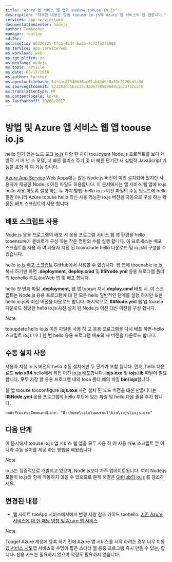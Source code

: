 ```yaml
---
title: "Azure 앱 서비스 웹 앱과 aaaHow toouse io.js"
description: "자세한 내용은 방법 toouse io.js에 Azure 앱 서비스의 웹 앱입니다."
services: app-service\web
documentationcenter: nodejs
author: TomArcher
manager: routlaw
editor: 
ms.assetid: d6320725-ffcb-4ad7-ba63-fc72fa2f2808
ms.service: app-service-web
ms.workload: web
ms.tgt_pltfrm: na
ms.devlang: nodejs
ms.topic: article
ms.date: 08/17/2016
ms.author: tarcher
ms.openlocfilehash: 5dfdac37546b36bc91ab43d9e0a39c2126b4fa9d
ms.sourcegitcommit: 523283cc1b3c37c428e77850964dc1c33742c5f0
ms.translationtype: MT
ms.contentlocale: ko-KR
ms.lasthandoff: 10/06/2017
---
```

# <a name="how-toouse-iojs-with-azure-app-service-web-apps"></a>방법 및 Azure 앱 서비스 웹 앱 toouse io.js
hello 인기 있는 노드 포크 [io.js] 다양 한 차이 tooJoyent Node.js 프로젝트를 보다 개방적 거 버 넌 스 모델, 더 빠른 릴리스 주기 및 더 빠른 단기간 새 실험적 JavaScript 기능을 포함 하 여 기능 합니다.

[Azure App Service](http://go.microsoft.com/fwlink/?LinkId=529714) Web Apps에는 많은 Node.js 버전이 미리 설치되어 있지만 사용자가 제공한 Node.js 이진 파일도 허용합니다. 이 문서에서는 앱 서비스 웹 앱에 io.js hello 사용 하도록 설정 하는 두 가지 방법: hello io.js 이진 파일의 수동 업로드에 hello 뿐만 아니라 Azure toouse hello 최신 사용 가능한 io.js 버전을 자동으로 구성 하는 확장된 배포 스크립트의 사용 합니다. 

<a id="deploymentscript"></a>

## <a name="using-a-deployment-script"></a>배포 스크립트 사용
Node.js 응용 프로그램의 배포 시 응용 프로그램 서비스 웹 앱 환경을 hello tooensure가 올바르게 구성 하는 작은 명령의 수를 실행 합니다. 이 프로세스는 배포 스크립트를 사용 하 여 사용자 지정 된 tooinclude hello 다운로드 및 io.js의 구성을 수 있습니다.

hello [io.js 배포 스크립트](https://github.com/felixrieseberg/iojs-azure) GitHub에서 사용할 수 있습니다. 웹 앱에 tooenable io.js 복사 하기만 하면 **.deployment**, **deploy.cmd** 및 **IISNode.yml** 응용 프로그램 폴더의 toohello 루트 tooWeb 앱 및 배포 합니다.  

hello 첫 번째 파일 **.deployment**, 웹 앱 toorun 지시 **deploy.cmd** 배포 시. 이 스크립트는 Node.js 응용 프로그램에 대 한 모든 hello 일반적인 단계를 실행 하지만 또한 hello io.js의 최신 버전을 다운로드 합니다. 마지막으로, **IISNode.yml** 웹 앱 toouse 다운로드 정당한 hello io.js 사전 설치 된 Node.js 이진 대신 이진을 구성 합니다.

> [!NOTE]
> tooupdate hello io.js 이진 파일을 사용 하 고 응용 프로그램을 다시 배포 하면-hello 스크립트 io.js 마다 한 번 hello 응용 프로그램 배포의 새 버전을 다운로드 합니다.
> 
> 

<a id="manualinstallation"></a>

## <a name="using-manual-installation"></a>수동 설치 사용
사용자 지정 io.js 버전의 hello 수동 설치에만 두 단계가 포함 됩니다. 먼저, hello 다운로드 **win x64** hello에서 직접 이진 [io.js 배포]합니다. **iojs.exe** 및 **iojs.lib** 파일이 필요합니다. 모두 저장 웹 응용 프로그램 내의 tooa 폴더 예의 파일 **bin/iojs**합니다.

웹 앱 toouse tooconfigure **iojs.exe** 사전 설치 된 노드 버전을 대신 만듭니다는 **IISNode.yml** 응용 프로그램의 hello 루트에 있는 파일 및 hello 다음 줄을 추가 합니다.

    nodeProcessCommandLine: "D:\home\site\wwwroot\bin\iojs\iojs.exe"

<a id="nextsteps"></a>

## <a name="next-steps"></a>다음 단계
이 문서에서 toouse io.js 앱 서비스 웹 앱을 모두 사용 하 여 사용 배포 스크립트 뿐 아니라 수동 설치를 제공 하는 방법을 배웠습니다. 

> [!NOTE]
> io.js는 집중적으로 개발되고 있으며, Node.js보다 자주 업데이트됩니다. 여러 Node.js 모듈이 io.js와 함께 작동하지 않을 수 있으므로 문제 해결은 [GitHub의 io.js] 를 참조하세요.
> 
> 

## <a name="whats-changed"></a>변경된 내용
* 웹 사이트 tooApp 서비스에서에서 변경 사항 참조 가이드 toohello: [기존 Azure 서비스에 대 한 해당 영향 및 Azure 앱 서비스](http://go.microsoft.com/fwlink/?LinkId=529714)

> [!NOTE]
> Tooget Azure 계정에 등록 하기 전에 Azure 앱 서비스를 시작 하려는 경우 너무 이동[앱 서비스 시도](https://azure.microsoft.com/try/app-service/)앱 서비스의 수명이 짧은 스타터 웹 응용 프로그램 즉시 만들 수 있는, 합니다. 신용 카드는 필요하지 않으며 약정도 필요하지 않습니다.
> 
> 

[io.js]: https://iojs.org
[io.js 배포]: https://iojs.org/dist/
[GitHub의 io.js]: https://github.com/iojs/io.js
[io.js Deployment Script]: https://github.com/felixrieseberg/iojs-azure
